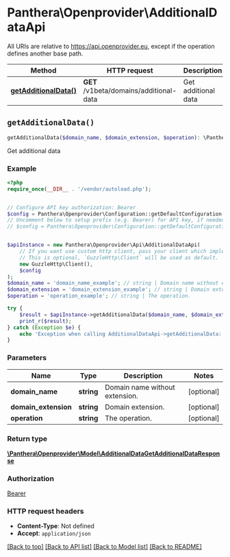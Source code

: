 # Panthera\Openprovider\AdditionalDataApi

All URIs are relative to https://api.openprovider.eu, except if the operation defines another base path.

| Method | HTTP request | Description |
| ------------- | ------------- | ------------- |
| [**getAdditionalData()**](AdditionalDataApi.md#getAdditionalData) | **GET** /v1beta/domains/additional-data | Get additional data |


## `getAdditionalData()`

```php
getAdditionalData($domain_name, $domain_extension, $operation): \Panthera\Openprovider\Model\AdditionalDataGetAdditionalDataResponse
```

Get additional data

### Example

```php
<?php
require_once(__DIR__ . '/vendor/autoload.php');


// Configure API key authorization: Bearer
$config = Panthera\Openprovider\Configuration::getDefaultConfiguration()->setApiKey('Authorization', 'YOUR_API_KEY');
// Uncomment below to setup prefix (e.g. Bearer) for API key, if needed
// $config = Panthera\Openprovider\Configuration::getDefaultConfiguration()->setApiKeyPrefix('Authorization', 'Bearer');


$apiInstance = new Panthera\Openprovider\Api\AdditionalDataApi(
    // If you want use custom http client, pass your client which implements `GuzzleHttp\ClientInterface`.
    // This is optional, `GuzzleHttp\Client` will be used as default.
    new GuzzleHttp\Client(),
    $config
);
$domain_name = 'domain_name_example'; // string | Domain name without extension.
$domain_extension = 'domain_extension_example'; // string | Domain extension.
$operation = 'operation_example'; // string | The operation.

try {
    $result = $apiInstance->getAdditionalData($domain_name, $domain_extension, $operation);
    print_r($result);
} catch (Exception $e) {
    echo 'Exception when calling AdditionalDataApi->getAdditionalData: ', $e->getMessage(), PHP_EOL;
}
```

### Parameters

| Name | Type | Description  | Notes |
| ------------- | ------------- | ------------- | ------------- |
| **domain_name** | **string**| Domain name without extension. | [optional] |
| **domain_extension** | **string**| Domain extension. | [optional] |
| **operation** | **string**| The operation. | [optional] |

### Return type

[**\Panthera\Openprovider\Model\AdditionalDataGetAdditionalDataResponse**](../Model/AdditionalDataGetAdditionalDataResponse.md)

### Authorization

[Bearer](../../README.md#Bearer)

### HTTP request headers

- **Content-Type**: Not defined
- **Accept**: `application/json`

[[Back to top]](#) [[Back to API list]](../../README.md#endpoints)
[[Back to Model list]](../../README.md#models)
[[Back to README]](../../README.md)
